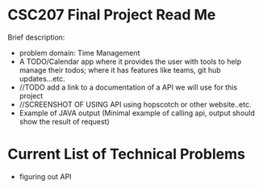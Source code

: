 # CSC207 Final Project Read Me

Brief description:
- problem domain: Time Management
- A TODO/Calendar app where it provides the user with tools to help manage their todos;
  where it has features like teams, git hub updates...etc.
- //TODO add a link to a documentation of a API we will use for this project
- //SCREENSHOT OF USING API using hopscotch or other website..etc.
- Example of JAVA output (Minimal example of calling api,
  output should show the result of request)

# Current List of Technical Problems
- figuring out API